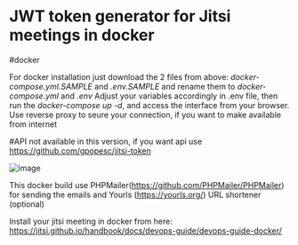 # JWT token generator for Jitsi meetings in docker

#docker

For docker installation just download the 2 files from above: *docker-compose.yml.SAMPLE* and *.env.SAMPLE* and rename them to *docker-compose.yml* and *.env* Adjust your variables accordingly in .env file, then run the *docker-compose up -d*, and access the interface from your browser. Use reverse proxy to seure your connection, if you want to make available from internet

#API
not available in this version, if you want api use https://github.com/gpopesc/jitsi-token 

![image](https://user-images.githubusercontent.com/11590919/177880437-907d7254-bddf-4fd8-b2be-f31f50963daf.png)

This docker build use PHPMailer(https://github.com/PHPMailer/PHPMailer) for sending the emails and Yourls (https://yourls.org/) URL shortener (optional)



Install your jitsi meeting in docker from here: https://jitsi.github.io/handbook/docs/devops-guide/devops-guide-docker/

